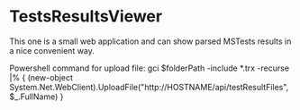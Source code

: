 TestsResultsViewer
==================

This one is a small web application and can show parsed MSTests results in a nice convenient way.

Powershell command for upload file:
gci $folderPath -include *.trx -recurse |% { (new-object System.Net.WebClient).UploadFile("http://HOSTNAME/api/testResultFiles", $_.FullName) }

